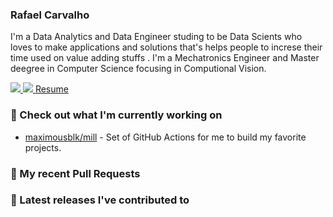 ### Rafael Carvalho 
I'm a Data Analytics and Data Engineer studing to be Data Scients who loves to make applications and solutions that's helps people to increse their time used on value adding stuffs
. I'm a Mechatronics Engineer and Master deegree in Computer Science focusing in Computional Vision.

[<img src="https://img.shields.io/badge/Gmail-D14836?style=for-the-badge&logo=gmail&logoColor=white" /> ](mailto:carvarafael@gmail.com) [<img src="https://img.shields.io/badge/LinkedIn-0077B5?style=for-the-badge&logo=linkedin&logoColor=white" /> ](https://www.linkedin.com/in/rafaelhocarvalho/) [Resume](https://github.com/Carvarafael/Rafael-Carvalho-Portifolio/blob/main/Resume%20Rafael%20Carvalho.pdf)

### 👷 Check out what I'm currently working on

- [maximousblk/mill](https://github.com/maximousblk/mill) - Set of GitHub Actions for me to build my favorite projects.

### 🔨 My recent Pull Requests


### 🔭 Latest releases I've contributed to
